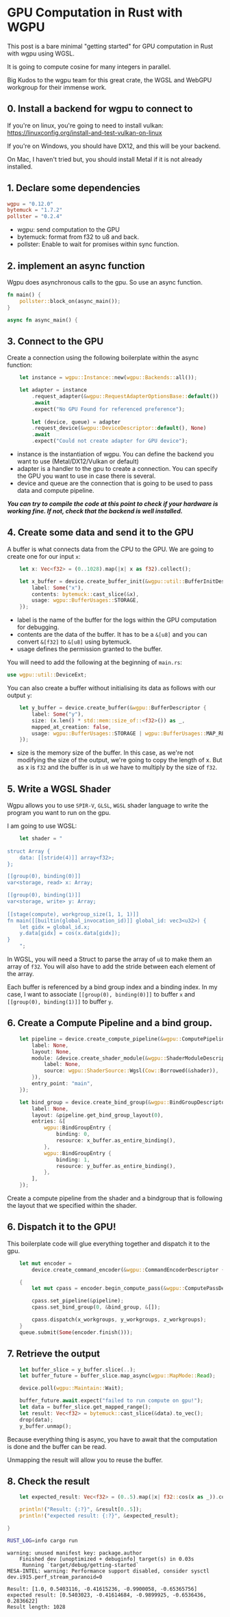 # GPU Computation in Rust with WGPU

This post is a bare minimal "getting started" for GPU computation in Rust with wgpu using WGSL.

It is going to compute cosine for many integers in parallel. 

Big Kudos to the wgpu team for this great crate, the WGSL and WebGPU workgroup for their immense work.

## 0. Install a backend for wgpu to connect to

If you're on linux, you're going to need to install vulkan: https://linuxconfig.org/install-and-test-vulkan-on-linux

If you're on Windows, you should have DX12, and this will be your backend.

On Mac, I haven't tried but, you should install Metal if it is not already installed.

## 1. Declare some dependencies


```toml
wgpu = "0.12.0"
bytemuck = "1.7.2"
pollster = "0.2.4"
```

- wgpu: send computation to the GPU
- bytemuck: format from f32 to u8 and back.
- pollster: Enable to wait for promises within sync function.

## 2. implement an async function 

Wgpu does asynchronous calls to the gpu. So use an async function.

```rust
fn main() {
    pollster::block_on(async_main());
}

async fn async_main() {
```

## 3. Connect to the GPU

Create a connection using the following boilerplate within the async function:

```rust
    let instance = wgpu::Instance::new(wgpu::Backends::all());

    let adapter = instance
        .request_adapter(&wgpu::RequestAdapterOptionsBase::default())
        .await
        .expect("No GPU Found for referenced preference");
    
		let (device, queue) = adapter
        .request_device(&wgpu::DeviceDescriptor::default(), None)
        .await
        .expect("Could not create adapter for GPU device");
```

- instance is the instantiation of wgpu. You can define the backend you want to use (Metal/DX12/Vulkan or default)
- adapter is a handler to the gpu to create a connection. You can specify the GPU you want to use in case there is several.
- device and queue are the connection that is going to be used to pass data and compute pipeline.

***You can try to compile the code at this point to check if your hardware is working fine. If not, check that the backend is well installed.***

## 4. Create some data and send it to the GPU

A buffer is what connects data from the CPU to the GPU. We are going to create one for our input `x`:

```rust
    let x: Vec<f32> = (0..1028).map(|x| x as f32).collect();

    let x_buffer = device.create_buffer_init(&wgpu::util::BufferInitDescriptor {
        label: Some("x"),
        contents: bytemuck::cast_slice(&x),
        usage: wgpu::BufferUsages::STORAGE,
    });
```

- label is the name of the buffer for the logs within the GPU computation for debugging.
- contents are the data of the buffer. It has to be a `&[u8]` and you can convert `&[f32]` to `&[u8]` using bytemuck.
- usage defines the permission granted to the buffer.

You will need to add the following at the beginning of `main.rs`:

```rust
use wgpu::util::DeviceExt;
```

You can also create a buffer without initialising its data as follows with our output `y`:

```rust
    let y_buffer = device.create_buffer(&wgpu::BufferDescriptor {
        label: Some("y"),
        size: (x.len() * std::mem::size_of::<f32>()) as _,
        mapped_at_creation: false,
        usage: wgpu::BufferUsages::STORAGE | wgpu::BufferUsages::MAP_READ,
    });
```
- size is the memory size of the buffer. In this case, as we're not modifying the size of the output, we're going to copy the length of x. But as x is `f32` and the buffer is in `u8` we have to multiply by the size of `f32`.


## 5. Write a WGSL Shader

Wgpu allows you to use `SPIR-V`, `GLSL`, `WGSL` shader language to write the program you want to run on the gpu.

I am going to use WGSL: 
```rust
    let shader = "
    
struct Array {
    data: [[stride(4)]] array<f32>;
}; 

[[group(0), binding(0)]]
var<storage, read> x: Array;

[[group(0), binding(1)]]
var<storage, write> y: Array;
    
[[stage(compute), workgroup_size(1, 1, 1)]]
fn main([[builtin(global_invocation_id)]] global_id: vec3<u32>) {
    let gidx = global_id.x;
    y.data[gidx] = cos(x.data[gidx]);
}
    ";
```

In WGSL, you will need a Struct to parse the array of `u8` to make them an array of `f32`. You will also have to add the stride between each element of the array.  

Each buffer is referenced by a bind group index and a binding index. In my case, I want to associate `[[group(0), binding(0)]]` to buffer `x` and `[[group(0), binding(1)]]` to buffer `y`.

## 6. Create a Compute Pipeline and a bind group.

```rust
    let pipeline = device.create_compute_pipeline(&wgpu::ComputePipelineDescriptor {
        label: None,
        layout: None,
        module: &device.create_shader_module(&wgpu::ShaderModuleDescriptor {
            label: None,
            source: wgpu::ShaderSource::Wgsl(Cow::Borrowed(&shader)),
        }),
        entry_point: "main",
    });

    let bind_group = device.create_bind_group(&wgpu::BindGroupDescriptor {
        label: None,
        layout: &pipeline.get_bind_group_layout(0),
        entries: &[
            wgpu::BindGroupEntry {
                binding: 0,
                resource: x_buffer.as_entire_binding(),
            },
            wgpu::BindGroupEntry {
                binding: 1,
                resource: y_buffer.as_entire_binding(),
            },
        ],
    });
```

Create a compute pipeline from the shader and a bindgroup that is following the layout that we specified within the shader.

## 6. Dispatch it to the GPU!
This boilerplate code will glue everything together and dispatch it to the gpu.

```rust
    let mut encoder =
        device.create_command_encoder(&wgpu::CommandEncoderDescriptor { label: None });

    {
        let mut cpass = encoder.begin_compute_pass(&wgpu::ComputePassDescriptor { label: None });

        cpass.set_pipeline(&pipeline);
        cpass.set_bind_group(0, &bind_group, &[]);

        cpass.dispatch(x_workgroups, y_workgroups, z_workgroups); 
    }
    queue.submit(Some(encoder.finish()));
```


## 7. Retrieve the output

```rust
    let buffer_slice = y_buffer.slice(..);
    let buffer_future = buffer_slice.map_async(wgpu::MapMode::Read);

    device.poll(wgpu::Maintain::Wait);

    buffer_future.await.expect("failed to run compute on gpu!");
    let data = buffer_slice.get_mapped_range();
    let result: Vec<f32> = bytemuck::cast_slice(&data).to_vec();
    drop(data);
    y_buffer.unmap();
```

Because everything thing is async, you have to await that the computation is done and the buffer can be read. 

Unmapping the result will allow you to reuse the buffer.

## 8. Check the result

```rust
    let expected_result: Vec<f32> = (0..5).map(|x| f32::cos(x as _)).collect();

    println!("Result: {:?}", &result[0..5]);
    println!("expected result: {:?}", &expected_result);

}
```

```bash
RUST_LOG=info cargo run
```
```
warning: unused manifest key: package.author
    Finished dev [unoptimized + debuginfo] target(s) in 0.03s
     Running `target/debug/getting-started`
MESA-INTEL: warning: Performance support disabled, consider sysctl dev.i915.perf_stream_paranoid=0

Result: [1.0, 0.5403116, -0.41615236, -0.9900058, -0.65365756]
expected result: [0.5403023, -0.41614684, -0.9899925, -0.6536436, 0.2836622]
Result length: 1028
```

